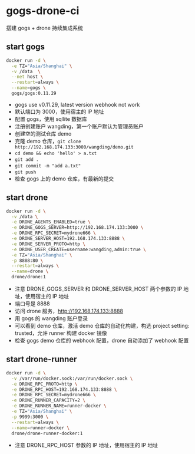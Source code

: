 # gogs-drone-ci

搭建 gogs + drone 持续集成系统

## start gogs

```bash
docker run -d \
  -e TZ="Asia/Shanghai" \
  -v /data  \
  --net host \
  --restart=always \
  --name=gogs \
  gogs/gogs:0.11.29
```

- gogs use v0.11.29, latest version webhook not work
- 默认端口为 3000，使用宿主的 IP 地址
- 配置 gogs，使用 sqllite 数据库
- 注册创建账户 wangding，第一个账户默认为管理员账户
- 创建空的测试仓库 demo
- 克隆 demo 仓库，`git clone http://192.168.174.133:3000/wangding/demo.git`
- `cd demo && echo 'hello' > a.txt`
- `git add .`
- `git commit -m "add a.txt"`
- `git push`
- 检查 gogs 上的 demo 仓库，有最新的提交

## start drone

```bash
docker run -d \
  -v /data \
  -e DRONE_AGENTS_ENABLED=true \
  -e DRONE_GOGS_SERVER=http://192.168.174.133:3000 \
  -e DRONE_RPC_SECRET=mydrone666 \
  -e DRONE_SERVER_HOST=192.168.174.133:8888 \
  -e DRONE_SERVER_PROTO=http \
  -e DRONE_USER_CREATE=username:wangding,admin:true \
  -e TZ="Asia/Shanghai" \
  -p 8888:80 \
  --restart=always \
  --name=drone \
  drone/drone:1
```

- 注意 DRONE_GOGS_SERVER 和 DRONE_SERVER_HOST 两个参数的 IP 地址，使用宿主的 IP 地址
- 端口号是 8888
- 访问 drone 服务，http://192.168.174.133:8888
- 用 gogs 的 wangding 账户登录
- 可以看到 demo 仓库，激活 demo 仓库的自动化构建，构选 project setting: trusted，允许 runner 构建 docker 镜像
- 检查 gogs demo 仓库的 webhook 配置，drone 自动添加了 webhook 配置

## start drone-runner

```bash
docker run -d \
  -v /var/run/docker.sock:/var/run/docker.sock \
  -e DRONE_RPC_PROTO=http \
  -e DRONE_RPC_HOST=192.168.174.133:8888 \
  -e DRONE_RPC_SECRET=mydrone666 \
  -e DRONE_RUNNER_CAPACITY=2 \
  -e DRONE_RUNNER_NAME=runner-docker \
  -e TZ="Asia/Shanghai" \
  -p 9999:3000 \
  --restart=always \
  --name=runner-docker \
  drone/drone-runner-docker:1
```

- 注意 DRONE_RPC_HOST 参数的 IP 地址，使用宿主的 IP 地址

